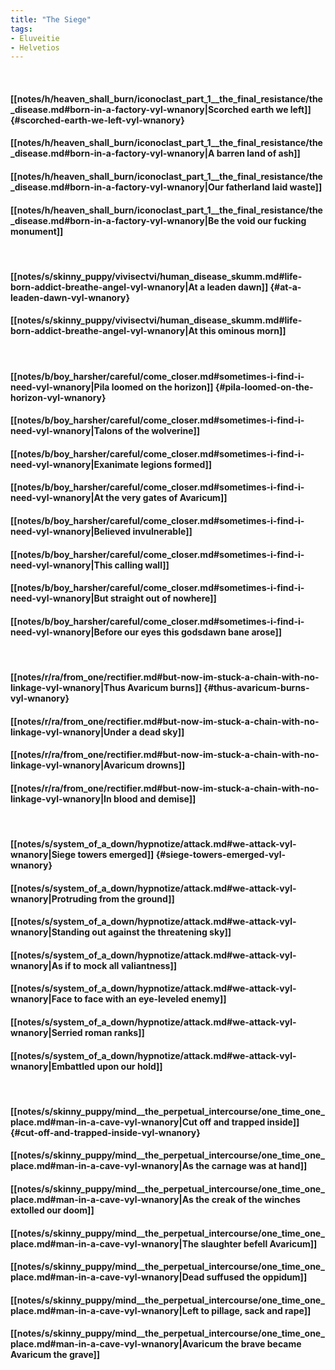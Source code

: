 ```yaml
---
title: "The Siege"
tags:
- Eluveitie
- Helvetios
---
```

&nbsp;
#### [[notes/h/heaven_shall_burn/iconoclast_part_1__the_final_resistance/the_disease.md#born-in-a-factory-vyl-wnanory|Scorched earth we left]] {#scorched-earth-we-left-vyl-wnanory}
#### [[notes/h/heaven_shall_burn/iconoclast_part_1__the_final_resistance/the_disease.md#born-in-a-factory-vyl-wnanory|A barren land of ash]]
#### [[notes/h/heaven_shall_burn/iconoclast_part_1__the_final_resistance/the_disease.md#born-in-a-factory-vyl-wnanory|Our fatherland laid waste]]
#### [[notes/h/heaven_shall_burn/iconoclast_part_1__the_final_resistance/the_disease.md#born-in-a-factory-vyl-wnanory|Be the void our fucking monument]]
&nbsp;
#### [[notes/s/skinny_puppy/vivisectvi/human_disease_skumm.md#life-born-addict-breathe-angel-vyl-wnanory|At a leaden dawn]] {#at-a-leaden-dawn-vyl-wnanory}
#### [[notes/s/skinny_puppy/vivisectvi/human_disease_skumm.md#life-born-addict-breathe-angel-vyl-wnanory|At this ominous morn]]
&nbsp;
#### [[notes/b/boy_harsher/careful/come_closer.md#sometimes-i-find-i-need-vyl-wnanory|Pila loomed on the horizon]] {#pila-loomed-on-the-horizon-vyl-wnanory}
#### [[notes/b/boy_harsher/careful/come_closer.md#sometimes-i-find-i-need-vyl-wnanory|Talons of the wolverine]]
#### [[notes/b/boy_harsher/careful/come_closer.md#sometimes-i-find-i-need-vyl-wnanory|Exanimate legions formed]]
#### [[notes/b/boy_harsher/careful/come_closer.md#sometimes-i-find-i-need-vyl-wnanory|At the very gates of Avaricum]]
#### [[notes/b/boy_harsher/careful/come_closer.md#sometimes-i-find-i-need-vyl-wnanory|Believed invulnerable]]
#### [[notes/b/boy_harsher/careful/come_closer.md#sometimes-i-find-i-need-vyl-wnanory|This calling wall]]
#### [[notes/b/boy_harsher/careful/come_closer.md#sometimes-i-find-i-need-vyl-wnanory|But straight out of nowhere]]
#### [[notes/b/boy_harsher/careful/come_closer.md#sometimes-i-find-i-need-vyl-wnanory|Before our eyes this godsdawn bane arose]]
&nbsp;
#### [[notes/r/ra/from_one/rectifier.md#but-now-im-stuck-a-chain-with-no-linkage-vyl-wnanory|Thus Avaricum burns]] {#thus-avaricum-burns-vyl-wnanory}
#### [[notes/r/ra/from_one/rectifier.md#but-now-im-stuck-a-chain-with-no-linkage-vyl-wnanory|Under a dead sky]]
#### [[notes/r/ra/from_one/rectifier.md#but-now-im-stuck-a-chain-with-no-linkage-vyl-wnanory|Avaricum drowns]]
#### [[notes/r/ra/from_one/rectifier.md#but-now-im-stuck-a-chain-with-no-linkage-vyl-wnanory|In blood and demise]]
&nbsp;
#### [[notes/s/system_of_a_down/hypnotize/attack.md#we-attack-vyl-wnanory|Siege towers emerged]] {#siege-towers-emerged-vyl-wnanory}
#### [[notes/s/system_of_a_down/hypnotize/attack.md#we-attack-vyl-wnanory|Protruding from the ground]]
#### [[notes/s/system_of_a_down/hypnotize/attack.md#we-attack-vyl-wnanory|Standing out against the threatening sky]]
#### [[notes/s/system_of_a_down/hypnotize/attack.md#we-attack-vyl-wnanory|As if to mock all valiantness]]
#### [[notes/s/system_of_a_down/hypnotize/attack.md#we-attack-vyl-wnanory|Face to face with an eye-leveled enemy]]
#### [[notes/s/system_of_a_down/hypnotize/attack.md#we-attack-vyl-wnanory|Serried roman ranks]]
#### [[notes/s/system_of_a_down/hypnotize/attack.md#we-attack-vyl-wnanory|Embattled upon our hold]]
&nbsp;
#### [[notes/s/skinny_puppy/mind__the_perpetual_intercourse/one_time_one_place.md#man-in-a-cave-vyl-wnanory|Cut off and trapped inside]] {#cut-off-and-trapped-inside-vyl-wnanory}
#### [[notes/s/skinny_puppy/mind__the_perpetual_intercourse/one_time_one_place.md#man-in-a-cave-vyl-wnanory|As the carnage was at hand]]
#### [[notes/s/skinny_puppy/mind__the_perpetual_intercourse/one_time_one_place.md#man-in-a-cave-vyl-wnanory|As the creak of the winches extolled our doom]]
#### [[notes/s/skinny_puppy/mind__the_perpetual_intercourse/one_time_one_place.md#man-in-a-cave-vyl-wnanory|The slaughter befell Avaricum]]
#### [[notes/s/skinny_puppy/mind__the_perpetual_intercourse/one_time_one_place.md#man-in-a-cave-vyl-wnanory|Dead suffused the oppidum]]
#### [[notes/s/skinny_puppy/mind__the_perpetual_intercourse/one_time_one_place.md#man-in-a-cave-vyl-wnanory|Left to pillage, sack and rape]]
#### [[notes/s/skinny_puppy/mind__the_perpetual_intercourse/one_time_one_place.md#man-in-a-cave-vyl-wnanory|Avaricum the brave became Avaricum the grave]]
